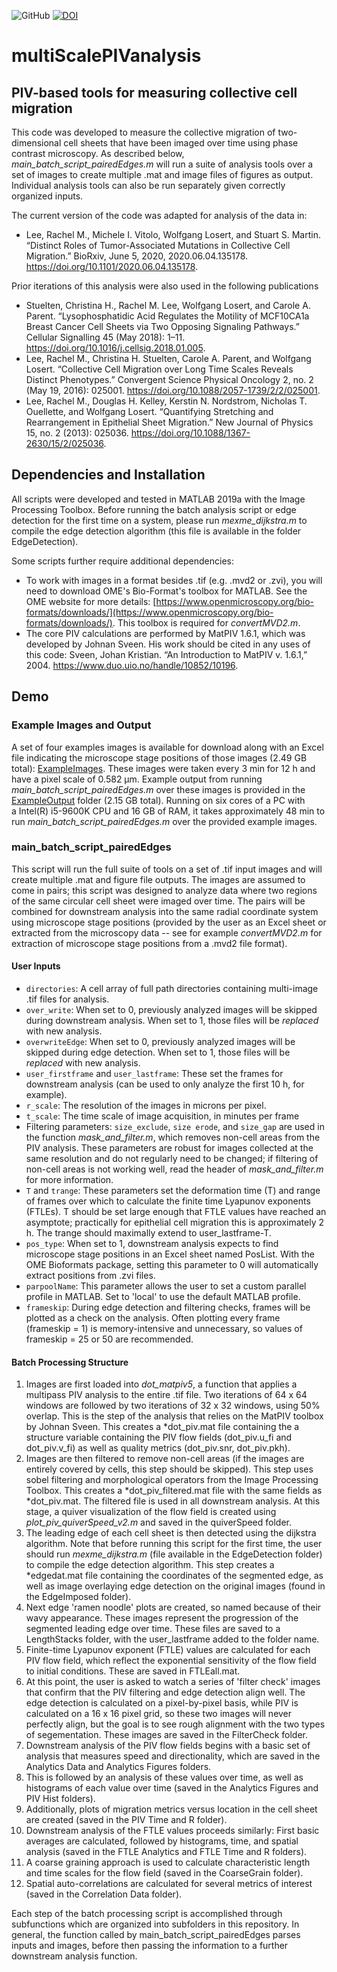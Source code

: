 ![GitHub](https://img.shields.io/github/license/ScientistRachel/multiScalePIVanalysis) [![DOI](https://zenodo.org/badge/346837427.svg)](https://zenodo.org/badge/latestdoi/346837427)

# multiScalePIVanalysis
## PIV-based tools for measuring collective cell migration

This code was developed to measure the collective migration of two-dimensional cell sheets that have been imaged over time using phase contrast microscopy.  As described below, _main_batch_script_pairedEdges.m_ will run a suite of analysis tools over a set of images to create multiple .mat and image files of figures as output.  Individual analysis tools can also be run separately given correctly organized inputs.

The current version of the code was adapted for analysis of the data in:
- Lee, Rachel M., Michele I. Vitolo, Wolfgang Losert, and Stuart S. Martin. “Distinct Roles of Tumor-Associated Mutations in Collective Cell Migration.” BioRxiv, June 5, 2020, 2020.06.04.135178. https://doi.org/10.1101/2020.06.04.135178.

Prior iterations of this analysis were also used in the following publications
- Stuelten, Christina H., Rachel M. Lee, Wolfgang Losert, and Carole A. Parent. “Lysophosphatidic Acid Regulates the Motility of MCF10CA1a Breast Cancer Cell Sheets via Two Opposing Signaling Pathways.” Cellular Signalling 45 (May 2018): 1–11. https://doi.org/10.1016/j.cellsig.2018.01.005.
- Lee, Rachel M., Christina H. Stuelten, Carole A. Parent, and Wolfgang Losert. “Collective Cell Migration over Long Time Scales Reveals Distinct Phenotypes.” Convergent Science Physical Oncology 2, no. 2 (May 19, 2016): 025001. https://doi.org/10.1088/2057-1739/2/2/025001.
- Lee, Rachel M., Douglas H. Kelley, Kerstin N. Nordstrom, Nicholas T. Ouellette, and Wolfgang Losert. “Quantifying Stretching and Rearrangement in Epithelial Sheet Migration.” New Journal of Physics 15, no. 2 (2013): 025036. https://doi.org/10.1088/1367-2630/15/2/025036.

## Dependencies and Installation
All scripts were developed and tested in MATLAB 2019a with the Image Processing Toolbox.  Before running the batch analysis script or edge detection for the first time on a system, please run _mexme_dijkstra.m_ to compile the edge detection algorithm (this file is available in the folder EdgeDetection). 

Some scripts further require additional dependencies:
- To work with images in a format besides .tif (e.g. .mvd2 or .zvi), you will need to download OME's Bio-Format's toolbox for MATLAB.  See the OME website for more details: [https://www.openmicroscopy.org/bio-formats/downloads/](https://www.openmicroscopy.org/bio-formats/downloads/).  This toolbox is required for _convertMVD2.m_.
- The core PIV calculations are performed by MatPIV 1.6.1, which was developed by Johnan Sveen. His work should be cited in any uses of this code: Sveen, Johan Kristian. “An Introduction to MatPIV v. 1.6.1,” 2004. https://www.duo.uio.no/handle/10852/10196.

## Demo

### Example Images and Output
A set of four examples images is available for download along with an Excel file indicating the microscope stage positions of those images (2.49 GB total): [ExampleImages](https://drive.google.com/drive/folders/1LdO4W2dw7qUMEHlDFs0smVRgTt2Wx2rG?usp=sharing).  These images were taken every 3 min for 12 h and have a pixel scale of 0.582 μm. Example output from running _main_batch_script_pairedEdges.m_ over these images is provided in the [ExampleOutput](https://drive.google.com/drive/folders/1y86h-95zrj-62u4K3dSNmjIOwVE8yPjH?usp=sharing) folder (2.15 GB total).  Running on six cores of a PC with a Intel(R) i5-9600K CPU and 16 GB of RAM, it takes approximately 48 min to run _main_batch_script_pairedEdges.m_ over the provided example images.

### main_batch_script_pairedEdges
This script will run the full suite of tools on a set of .tif input images and will create multiple .mat and figure file outputs.  The images are assumed to come in pairs; this script was designed to analyze data where two regions of the same circular cell sheet were imaged over time.  The pairs will be combined for downstream analysis into the same radial coordinate system using microscope stage positions (provided by the user as an Excel sheet or extracted from the microscopy data -- see for example _convertMVD2.m_ for extraction of microscope stage positions from a .mvd2 file format).

#### User Inputs
- `directories`: A cell array of full path directories containing multi-image .tif files for analysis.
- `over_write`: When set to 0, previously analyzed images will be skipped during downstream analysis. When set to 1, those files will be *replaced* with new analysis.
- `overwriteEdge`: When set to 0, previously analyzed images will be skipped during edge detection. When set to 1, those files will be *replaced* with new analysis.
- `user_firstframe` and `user_lastframe`: These set the frames for downstream analysis (can be used to only analyze the first 10 h, for example).
- `r_scale`: The resolution of the images in microns per pixel.
- `t_scale`: The time scale of image acquisition, in minutes per frame
- Filtering parameters: `size_exclude`, `size erode`, and `size_gap` are used in the function _mask_and_filter.m_, which removes non-cell areas from the PIV analysis.  These parameters are robust for images collected at the same resolution and do not regularly need to be changed; if filtering of non-cell areas is not working well, read the header of _mask_and_filter.m_ for more information.
- `T` and `trange`: These parameters set the deformation time (T) and range of frames over which to calculate the finite time Lyapunov exponents (FTLEs).  T should be set large enough that FTLE values have reached an asymptote; practically for epithelial cell migration this is approximately 2 h.  The trange should maximally extend to user_lastframe-T.
- `pos_type`: When set to 1, downstream analysis expects to find microscope stage positions in an Excel sheet named PosList.  With the OME Bioformats package, setting this parameter to 0 will automatically extract positions from .zvi files.
- `parpoolName`: This parameter allows the user to set a custom parallel profile in  MATLAB.  Set to 'local' to use the default MATLAB profile.
- `frameskip`: During edge detection and filtering checks, frames will be plotted as a check on the analysis.  Often plotting every frame (frameskip = 1) is memory-intensive and unnecessary, so values of frameskip = 25 or 50 are recommended.

#### Batch Processing Structure
1. Images are first loaded into _dot_matpiv5_, a function that applies a multipass PIV analysis to the entire .tif file.  Two iterations of 64 x 64 windows are followed by two iterations of 32 x 32 windows, using 50% overlap.  This is the step of the analysis that relies on the MatPIV toolbox by Johnan Sveen.  This creates a \*dot_piv.mat file containing the a structure variable containing the PIV flow fields (dot_piv.u_fi and dot_piv.v_fi) as well as quality metrics (dot_piv.snr, dot_piv.pkh).
2. Images are then filtered to remove non-cell areas (if the images are entirely covered by cells, this step should be skipped).  This step uses sobel filtering and morphological operators from the Image Processing Toolbox. This creates a \*dot_piv_filtered.mat file with the same fields as \*dot_piv.mat.  The filtered file is used in all downstream analysis.  At this stage, a quiver visualization of the flow field is created using _plot_piv_quiverSpeed_v2.m_ and saved in the quiverSpeed folder.
3. The leading edge of each cell sheet is then detected using the dijkstra algorithm.  Note that before running this script for the first time, the user should run _mexme_dijkstra.m_ (file available in the EdgeDetection folder) to compile the edge detection algorithm. This step creates a \*edgedat.mat file containing the coordinates of the segmented edge, as well as image overlaying edge detection on the original images (found in the EdgeImposed folder).
4. Next edge 'ramen noodle' plots are created, so named because of their wavy appearance.  These images represent the progression of the segmented leading edge over time.  These files are saved to a LengthStacks folder, with the user_lastframe added to the folder name.
5. Finite-time Lyapunov exponent (FTLE) values are calculated for each PIV flow field, which reflect the exponential sensitivity of the flow field to initial conditions.  These are saved in FTLEall.mat.
6. At this point, the user is asked to watch a series of 'filter check' images that confirm that the PIV filtering and edge detection align well.  The edge detection is calculated on a pixel-by-pixel basis, while PIV is calculated on a 16 x 16 pixel grid, so these two images will never perfectly align, but the goal is to see rough alignment with the two types of segementation.  These images are saved in the FilterCheck folder.
7. Downstream analysis of the PIV flow fields begins with a basic set of analysis that measures speed and directionality, which are saved in the Analytics Data and Analytics Figures folders.
8. This is followed by an analysis of these values over time, as well as histograms of each value over time (saved in the Analytics Figures and PIV Hist folders).
9. Additionally, plots of migration metrics versus location in the cell sheet are created (saved in the PIV Time and R folder).
10. Downstream analysis of the FTLE values proceeds similarly: First basic averages are calculated, followed by histograms, time, and spatial analysis (saved in the FTLE Analytics and FTLE Time and R folders).
11. A coarse graining approach is used to calculate characteristic length and time scales for the flow field (saved in the CoarseGrain folder).
12. Spatial auto-correlations are calculated for several metrics of interest (saved in the Correlation Data folder).

Each step of the batch processing script is accomplished through subfunctions which are organized into subfolders in this repository.  In general, the function called by main_batch_script_pairedEdges parses inputs and images, before then passing the information to a further downstream analysis function.
